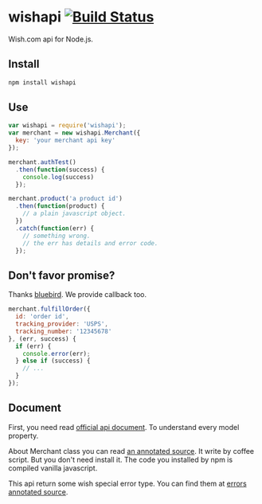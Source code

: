 wishapi [![Build Status](https://secure.travis-ci.org/cncolder/wishapi.png)](http://travis-ci.org/cncolder/wishapi)
=======

Wish.com api for Node.js.

Install
-------

```bash
npm install wishapi
```

Use
---

```javascript
var wishapi = require('wishapi');
var merchant = new wishapi.Merchant({
  key: 'your merchant api key'
});

merchant.authTest()
  .then(function(success) {
    console.log(success)
  });

merchant.product('a product id')
  .then(function(product) {
    // a plain javascript object.
  })
  .catch(function(err) {
    // something wrong.
    // the err has details and error code.
  });
```

Don't favor promise?
--------------------

Thanks [bluebird](https://github.com/petkaantonov/bluebird). We provide callback too.

```javascript
merchant.fulfillOrder({
  id: 'order id',
  tracking_provider: 'USPS',
  tracking_number: '12345678'
}, (err, success) {
  if (err) {
    console.error(err);
  } else if (success) {
    // ...
  }
});
```

Document
--------

First, you need read [official api document](https://merchant.wish.com/documentation/api). To understand every model property.

About Merchant class you can read [an annotated source](http://cncolder.github.io/wishapi/docs/merchant.html). It write by coffee script. But you don't need install it. The code you installed by npm is compiled vanilla javascript.

This api return some wish special error type. You can find them at [errors annotated source](http://cncolder.github.io/wishapi/docs/errors.html).
